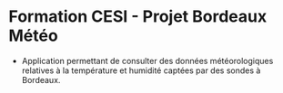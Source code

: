 # Formation CESI - Projet Bordeaux Météo
- Application permettant de consulter des données météorologiques relatives à la température et humidité captées par des sondes à Bordeaux.

